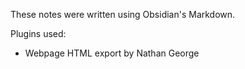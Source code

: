 These notes were written using Obsidian's Markdown. 

Plugins used: 
- Webpage HTML export by Nathan George 
